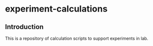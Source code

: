 # experiment-calculations
## Introduction
This is a repository of calculation scripts to support experiments in lab.
